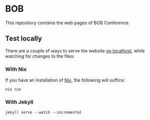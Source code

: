 # BOB

This repository contains the web pages of BOB Conference.

## Test locally

There are a couple of ways to serve the website [on
localhost](http://127.0.0.1:4000), while watching for changes to the files:

### With Nix

If you have an installation of [Nix](https://nixos.org), the following will
suffice:

```shell
nix run
```

### With Jekyll

```
jekyll serve --watch --incremental
```
